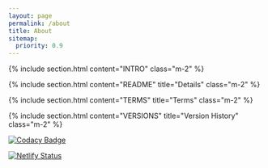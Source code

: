 ```yaml
---
layout: page
permalink: /about
title: About
sitemap:
  priority: 0.9
---
```

{% include section.html content="INTRO" class="m-2" %}

{% include section.html content="README" title="Details" class="m-2" %}

{% include section.html content="TERMS" title="Terms" class="m-2" %}

{% include section.html content="VERSIONS" title="Version History" class="m-2" %}

[![Codacy Badge](https://app.codacy.com/project/badge/Grade/6ef7f79b5a5d4186a21e8820658e9b84)](https://www.codacy.com/gh/shelf-dog/shelf-dog)

[![Netlify Status](https://api.netlify.com/api/v1/badges/8730ea9b-2d18-4d91-947c-a746328ddc36/deploy-status)](https://app.netlify.com/sites/shelf-dog/deploys)